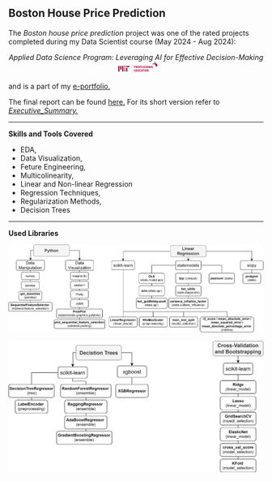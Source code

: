 ## **Boston House Price Prediction**

<p align='justyify'>
  The <i>Boston house price prediction</i> project was one of the rated projects completed during my Data Scientist course (May 2024 - Aug 2024):  
</p>

<p align='center'>
  <i>Applied Data Science Program: Leveraging AI for Effective Decision-Making</i>
  &nbsp <img src="https://github.com/Gr3Fin/portfolio/blob/main/assets/images/mit-professional-education_s.png">
</p>

and is a part of my [e-portfolio.](https://olympus.mygreatlearning.com/eportfolio)

<p>
    The final report can be found <a href='https://github.com/Gr3Fin/DA_projects/blob/main/Boston_House_Price_Prediction/files/Report_Boston%20House%20Price%20Prediction.pdf' title='Final Report pfd'>here.</a> 
    For its short version refer to <a href='https://github.com/Gr3Fin/DA_projects/blob/main/Boston_House_Price_Prediction/Executive_Summary.md'><i>Executive_Summary.</i></a>
</p>

---
**Skills and Tools Covered**  
- EDA,
- Data Visualization,
- Feture Engineering,
- Multicolinearity,
- Linear and Non-linear Regression
- Regression Techniques,
- Regularization Methods,
- Decision Trees 

---
**Used Libraries**

<p align='center'>
  <img src='https://github.com/Gr3Fin/DA_projects/blob/main/Boston_House_Price_Prediction/images/Used%20Car%20Prices-Used%20Car%20Prices.PY_LR.svg'>
</p>

<p align='center'>
  <img src='https://github.com/Gr3Fin/DA_projects/blob/main/Boston_House_Price_Prediction/images/Used%20Car%20Prices-Used%20Car%20Prices_DT_CV.svg'>
</p>
